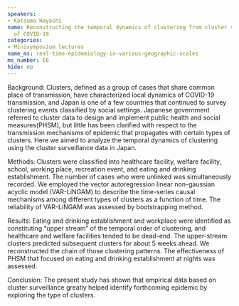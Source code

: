 ```yaml
---
speakers:
- Katsuma Hayashi
name: Reconstructing the temporal dynamics of clustering from cluster surveillance
  of COVID-19
categories:
- Minisymposium lectures
name_ms: real-time-epidemiology-in-various-geographic-scales
ms_number: E6
hide: no
---
```

Background:
 Clusters, defined as a group of cases that share common place of transmission, have characterized local dynamics of COVID-19 transmission, and Japan is one of a few countries that continued to survey clustering events classified by social settings. Japanese government referred to cluster data to design and implement public health and social measures(PHSM), but little has been clarified with respect to the transmission mechanisms of epidemic that propagates with certain types of clusters. Here we aimed to analyze the temporal dynamics of clustering using the cluster surveillance data in Japan. 
 
 Methods:
 Clusters were classified into healthcare facility, welfare facility, school, working place, recreation event, and eating and drinking establishment. The number of cases who were unlinked was simultaneously recorded. We employed the vector autoregression linear non-gaussian acyclic model (VAR-LiNGAM) to describe the time-series causal mechanisms among different types of clusters as a function of time. The reliability of VAR-LiNGAM was assessed by bootstrapping method.
 
 Results:
 Eating and drinking establishment and workplace were identified as constituting “upper stream” of the temporal order of clustering, and healthcare and welfare facilities tended to be dead-end. The upper-stream clusters predicted subsequent clusters for about 5 weeks ahead. We reconstructed the chain of those clustering patterns. The effectiveness of PHSM that focused on eating and drinking establishment at nights was assessed. 
 
 Conclusion:
 The present study has shown that empirical data based on cluster surveillance greatly helped identify forthcoming epidemic by exploring the type of clusters.



